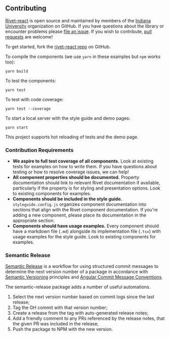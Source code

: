 ## Contributing

[Rivet-react](https://github.com/indiana-university/rivet-react/) is open source and maintained by members of the [Indiana University](https://github.com/indiana-university) organization on GitHub. If you have questions about the library or encounter problems please [file an issue](https://github.com/indiana-university/rivet-react/issues). If you wish to contribute, [pull requests](https://help.github.com/articles/about-pull-requests/) are welcome!

To get started, fork the [rivet-react repo](https://github.com/indiana-university/rivet-react/) on GitHub.

To compile the components (we use `yarn` in these examples but `npm` works too):

```shell
yarn build
```

To test the components:

```shell
yarn test
```

To test with code coverage:

```shell
yarn test --coverage
```

To start a local server with the style guide and demo pages:

```shell
yarn start
```

This project supports hot reloading of tests and the demo page.

### Contribution Requirements

* **We aspire to full test coverage of all components.** Look at existing tests for examples on how to write them. If you have questions about testing or how to resolve coverage issues, we can help!  
* **All component properties should be documented.** Property documentation should link to relevant Rivet documentation if available, particularly if the property is for styling and presentation options. Look to existing components for examples.
* **Components should be included in the style guide.** `styleguide.config.js` organizes component documentation into sections that align with the Rivet component documentation. If you're adding a new component, please place its documentation in the appropriate section.
* **Components should have usage examples.** Every component should have a markdown file (`.md`) alongside its implementation file (`.tsx`) with usage examples for the style guide. Look to existing components for examples.

### Semantic Release

[Semantic Release](https://github.com/semantic-release/semantic-release) is a workflow for using structured commit messages to determine the next version number of a package in accordance with [Semantic Versioning](https://semver.org/) principles and [Angular Commit Message Conventions](https://github.com/angular/angular.js/blob/master/DEVELOPERS.md#-git-commit-guidelines). 

The semantic-release package adds a number of useful automations. 

1. Select the next version number based on commit logs since the last release;  
2. Tag the GH commit with that version number;  
3. Create a release from the tag with auto-generated release notes;  
4. Add a friendly comment to any PRs referenced by the release notes, that the given PR was included in the release;  
5. Push the package to NPM with the new version.  
